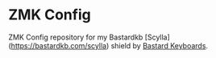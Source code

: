 # ZMK Config

ZMK Config repository for my Bastardkb [Scylla] (https://bastardkb.com/scylla) shield by [Bastard Keyboards](https://bastardkb.com).

